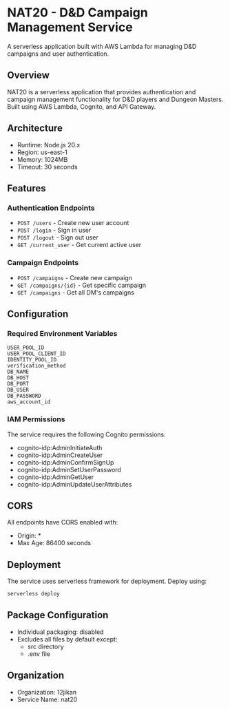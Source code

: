 # NAT20 - D&D Campaign Management Service

A serverless application built with AWS Lambda for managing D&D campaigns and user authentication.

## Overview

NAT20 is a serverless application that provides authentication and campaign management functionality for D&D players and Dungeon Masters. Built using AWS Lambda, Cognito, and API Gateway.

## Architecture

- Runtime: Node.js 20.x
- Region: us-east-1
- Memory: 1024MB
- Timeout: 30 seconds

## Features

### Authentication Endpoints
- `POST /users` - Create new user account
- `POST /login` - Sign in user
- `POST /logout` - Sign out user
- `GET /current_user` - Get current active user

### Campaign Endpoints
- `POST /campaigns` - Create new campaign
- `GET /campaigns/{id}` - Get specific campaign
- `GET /campaigns` - Get all DM's campaigns

## Configuration

### Required Environment Variables
```
USER_POOL_ID
USER_POOL_CLIENT_ID
IDENTITY_POOL_ID
verification_method
DB_NAME
DB_HOST
DB_PORT
DB_USER
DB_PASSWORD
aws_account_id
```

### IAM Permissions
The service requires the following Cognito permissions:
- cognito-idp:AdminInitiateAuth
- cognito-idp:AdminCreateUser
- cognito-idp:AdminConfirmSignUp
- cognito-idp:AdminSetUserPassword
- cognito-idp:AdminGetUser
- cognito-idp:AdminUpdateUserAttributes

## CORS
All endpoints have CORS enabled with:
- Origin: *
- Max Age: 86400 seconds

## Deployment
The service uses serverless framework for deployment. Deploy using:
```bash
serverless deploy
```

## Package Configuration
- Individual packaging: disabled
- Excludes all files by default except:
  - src directory
  - .env file

## Organization
- Organization: 12jikan
- Service Name: nat20